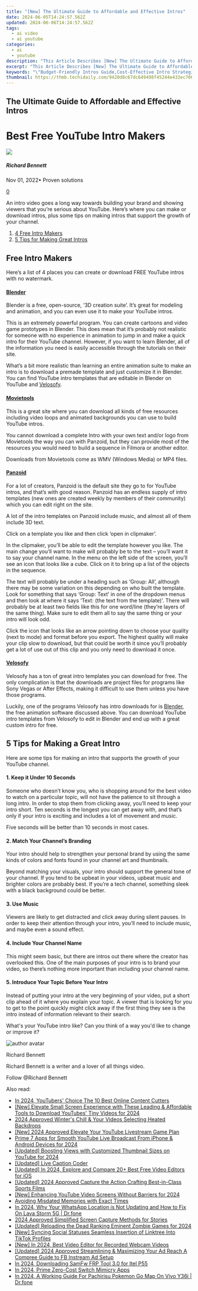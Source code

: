 ```yaml
---
title: "[New] The Ultimate Guide to Affordable and Effective Intros"
date: 2024-06-05T14:24:57.562Z
updated: 2024-06-06T14:24:57.562Z
tags:
  - ai video
  - ai youtube
categories:
  - ai
  - youtube
description: "This Article Describes [New] The Ultimate Guide to Affordable and Effective Intros"
excerpt: "This Article Describes [New] The Ultimate Guide to Affordable and Effective Intros"
keywords: "\"Budget-Friendly Intros Guide,Cost-Effective Intro Strategies,Compelling Intro Tactics,Efficient Intro Methods,Affordable Intro Tips,Effective Intro Techniques,Introductory Skills on a Budget\""
thumbnail: https://thmb.techidaily.com/9420d8c67dc649498f45244e433ec706e66933c2bf2f2b4b3c5585601cba7b98.jpg
---
```


## The Ultimate Guide to Affordable and Effective Intros

# Best Free YouTube Intro Makers

![](https://images.wondershare.com/filmora/article-images/richard-bennett.jpg)

##### Richard Bennett

 Nov 01, 2022• Proven solutions

[0](#commentsBoxSeoTemplate)

An intro video goes a long way towards building your brand and showing viewers that you’re serious about YouTube. Here’s where you can make or download intros, plus some tips on making intros that support the growth of your channel.

1. [4 Free Intro Makers](#makers)
2. [5 Tips for Making Great Intros](#tips)

## Free Intro Makers

Here’s a list of 4 places you can create or download FREE YouTube intros with no watermark.

#### [Blender](https://www.blender.org/)

Blender is a free, open-source, ‘3D creation suite’. It’s great for modeling and animation, and you can even use it to make your YouTube intros.

This is an extremely powerful program. You can create cartoons and video game prototypes in Blender. This does mean that it’s probably not realistic for someone with no experience in animation to jump in and make a quick intro for their YouTube channel. However, if you want to learn Blender, all of the information you need is easily accessible through the tutorials on their site.

What’s a bit more realistic than learning an entire animation suite to make an intro is to download a premade template and just customize it in Blender. You can find YouTube intro templates that are editable in Blender on YouTube and [Velosofy](#velosofy).

#### [Movietools](http://www.movietools.info/)

This is a great site where you can download all kinds of free resources including video loops and animated backgrounds you can use to build YouTube intros.

You cannot download a complete Intro with your own text and/or logo from Movietools the way you can with Panzoid, but they can provide most of the resources you would need to build a sequence in Filmora or another editor.

Downloads from Movietools come as WMV (Windows Media) or MP4 files.

#### [Panzoid](https://panzoid.com/)

 For a lot of creators, Panzoid is the default site they go to for YouTube intros, and that’s with good reason. Panzoid has an endless supply of intro templates (new ones are created weekly by members of their community) which you can edit right on the site.

A lot of the intro templates on Panzoid include music, and almost all of them include 3D text.

Click on a template you like and then click ‘open in clipmaker’.

In the clipmaker, you’ll be able to edit the template however you like. The main change you’ll want to make will probably be to the text – you’ll want it to say your channel name. In the menu on the left side of the screen, you’ll see an icon that looks like a cube. Click on it to bring up a list of the objects in the sequence.

The text will probably be under a heading such as ‘Group: All’, although there may be some variation on this depending on who built the template. Look for something that says ‘Group: Text’ in one of the dropdown menus and then look at where it says ‘Text: (the text from the template)’. There will probably be at least two fields like this for one word/line (they’re layers of the same thing). Make sure to edit them all to say the same thing or your intro will look odd.

Click the icon that looks like an arrow pointing down to choose your quality (next to mode) and format before you export. The highest quality will make your clip slow to download, but that could be worth it since you’ll probably get a lot of use out of this clip and you only need to download it once.

#### [Velosofy](https://www.velosofy.com/)

Velosofy has a ton of great intro templates you can download for free. The only complication is that the downloads are project files for programs like Sony Vegas or After Effects, making it difficult to use them unless you have those programs.

Luckily, one of the programs Velosofy has intro downloads for is [Blender](#blender), the free animation software discussed above. You can download YouTube intro templates from Velosofy to edit in Blender and end up with a great custom intro for free.

## 5 Tips for Making a Great Intro

Here are some tips for making an intro that supports the growth of your YouTube channel.

#### 1\. Keep it Under 10 Seconds

Someone who doesn’t know you, who is shopping around for the best video to watch on a particular topic, will not have the patience to sit through a long intro. In order to stop them from clicking away, you’ll need to keep your intro short. Ten seconds is the longest you can get away with, and that’s only if your intro is exciting and includes a lot of movement and music.

Five seconds will be better than 10 seconds in most cases.

#### 2\. Match Your Channel’s Branding

Your intro should help to strengthen your personal brand by using the same kinds of colors and fonts found in your channel art and thumbnails.

Beyond matching your visuals, your intro should support the general tone of your channel. If you tend to be upbeat in your videos, upbeat music and brighter colors are probably best. If you’re a tech channel, something sleek with a black background could be better.

#### 3\. Use Music

Viewers are likely to get distracted and click away during silent pauses. In order to keep their attention through your intro, you’ll need to include music, and maybe even a sound effect.

#### 4\. Include Your Channel Name

This might seem basic, but there are intros out there where the creator has overlooked this. One of the main purposes of your intro is to brand your video, so there’s nothing more important than including your channel name.

#### 5\. Introduce Your Topic Before Your Intro

Instead of putting your intro at the very beginning of your video, put a short clip ahead of it where you explain your topic. A viewer that is looking for you to get to the point quickly might click away if the first thing they see is the intro instead of information relevant to their search.

 What's your YouTube intro like? Can you think of a way you'd like to change or improve it?

![author avatar](https://images.wondershare.com/filmora/article-images/richard-bennett.jpg)

Richard Bennett

Richard Bennett is a writer and a lover of all things video.

Follow @Richard Bennett

<span class="atpl-alsoreadstyle">Also read:</span>
<div><ul>
<li><a href="https://facebook-video-share.techidaily.com/in-2024-youtubers-choice-the-10-best-online-content-cutters/"><u>In 2024, YouTubers' Choice  The 10 Best Online Content Cutters</u></a></li>
<li><a href="https://facebook-video-share.techidaily.com/new-elevate-small-screen-experience-with-these-leading-and-affordable-tools-to-download-youtubes-tiny-videos-for-2024/"><u>[New] Elevate Small Screen Experience with These Leading & Affordable Tools to Download YouTubes' Tiny Videos for 2024</u></a></li>
<li><a href="https://facebook-video-share.techidaily.com/2024-approved-winters-chill-and-your-videos-selecting-heated-backdrops/"><u>2024 Approved  Winter's Chill & Your Videos  Selecting Heated Backdrops</u></a></li>
<li><a href="https://facebook-video-share.techidaily.com/new-2024-approved-elevate-your-youtube-livestream-game-plan/"><u>[New] 2024 Approved  Elevate Your YouTube Livestream Game Plan</u></a></li>
<li><a href="https://facebook-video-share.techidaily.com/prime-7-apps-for-smooth-youtube-live-broadcast-from-iphone-and-android-devices-for-2024/"><u>Prime 7 Apps for Smooth YouTube Live Broadcast From iPhone & Android Devices for 2024</u></a></li>
<li><a href="https://facebook-video-share.techidaily.com/updated-boosting-views-with-customized-thumbnail-sizes-on-youtube-for-2024/"><u>[Updated] Boosting Views with Customized Thumbnail Sizes on YouTube for 2024</u></a></li>
<li><a href="https://facebook-video-share.techidaily.com/updated-live-caption-coder/"><u>[Updated] Live Caption Coder</u></a></li>
<li><a href="https://facebook-video-share.techidaily.com/updated-in-2024-explore-and-compare-20plus-best-free-video-editors-for-ios/"><u>[Updated] In 2024, Explore and Compare  20+ Best Free Video Editors for iOS</u></a></li>
<li><a href="https://facebook-video-share.techidaily.com/updated-2024-approved-capture-the-action-crafting-best-in-class-sports-films/"><u>[Updated] 2024 Approved  Capture the Action  Crafting Best-in-Class Sports Films</u></a></li>
<li><a href="https://facebook-video-share.techidaily.com/new-enhancing-youtube-video-screens-without-barriers-for-2024/"><u>[New] Enhancing YouTube Video Screens  Without Barriers for 2024</u></a></li>
<li><a href="https://extra-hints.techidaily.com/avoiding-misdated-memories-with-exact-times/"><u>Avoiding Misdated Memories with Exact Times</u></a></li>
<li><a href="https://location-social.techidaily.com/in-2024-why-your-whatsapp-location-is-not-updating-and-how-to-fix-on-lava-storm-5g-drfone-by-drfone-virtual-android/"><u>In 2024, Why Your WhatsApp Location is Not Updating and How to Fix On Lava Storm 5G | Dr.fone</u></a></li>
<li><a href="https://instagram-video-recordings.techidaily.com/2024-approved-simplified-screen-capture-methods-for-stories/"><u>2024 Approved  Simplified Screen Capture Methods for Stories</u></a></li>
<li><a href="https://video-screen-grab.techidaily.com/updated-reloading-the-dead-ranking-eminent-zombie-games-for-2024/"><u>[Updated] Reloading the Dead  Ranking Eminent Zombie Games for 2024</u></a></li>
<li><a href="https://some-approaches.techidaily.com/new-syncing-social-statuses-seamless-insertion-of-linktree-into-tiktok-profiles/"><u>[New] Syncing Social Statuses  Seamless Insertion of Linktree Into TikTok Profiles</u></a></li>
<li><a href="https://video-screen-grab.techidaily.com/new-in-2024-best-video-editor-for-recorded-webcam-videos/"><u>[New] In 2024, Best Video Editor for Recorded Webcam Videos</u></a></li>
<li><a href="https://facebook-video-recording.techidaily.com/updated-2024-approved-streamlining-and-maximizing-your-ad-reach-a-compree-guide-to-fb-instream-ad-setup/"><u>[Updated] 2024 Approved  Streamlining & Maximizing Your Ad Reach  A Compree Guide to FB Instream Ad Setup</u></a></li>
<li><a href="https://unlock-android.techidaily.com/in-2024-downloading-samfw-frp-tool-30-for-itel-p55-by-drfone-android/"><u>In 2024, Downloading SamFw FRP Tool 3.0 for Itel P55</u></a></li>
<li><a href="https://video-screen-grab.techidaily.com/in-2024-prime-zero-cost-switch-mimicry-apps/"><u>In 2024, Prime Zero-Cost Switch Mimicry Apps</u></a></li>
<li><a href="https://change-location.techidaily.com/in-2024-a-working-guide-for-pachirisu-pokemon-go-map-on-vivo-y36i-drfone-by-drfone-virtual-android/"><u>In 2024, A Working Guide For Pachirisu Pokemon Go Map On Vivo Y36i | Dr.fone</u></a></li>
</ul></div>

<ins class="adsbygoogle"
      style="display:block"
      data-ad-client="ca-pub-7571918770474297"
      data-ad-slot="8358498916"
      data-ad-format="auto"
      data-full-width-responsive="true"></ins>